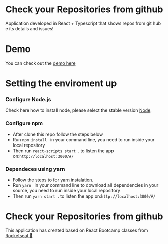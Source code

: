 # Check your Repositories from github
Application developed in React + Typescript that shows repos from git hub e its details and issues!

# Demo
You can check out the [demo here](https://kawassaki.netlify.app/)

# Setting the enviroment up
### Configure Node.js
Check here how to install node, please select the stable version [Node](https://nodejs.org/en/).

### Configure npm
* After clone this repo follow the steps below
* Run ```npm install ``` in your command line, you need to run inside your local repository
* Then run ```react-scripts start ```. to listen the app on:```http://localhost:3000/#/```

### Dependeces using yarn
* Follow the steps to for [yarn instalation](https://nodejs.org/en/).
* Run ```yarn ``` in your command line to download all dependencies in your source, you need to run inside your local repository
* Then run ```yarn start ```. to listen the app on:```http://localhost:3000/#/```

# Check your Repositories from github
This application has created based on React Bootcamp classes from [Rocketseat 🚀](https://rocketseat.com.br/)

